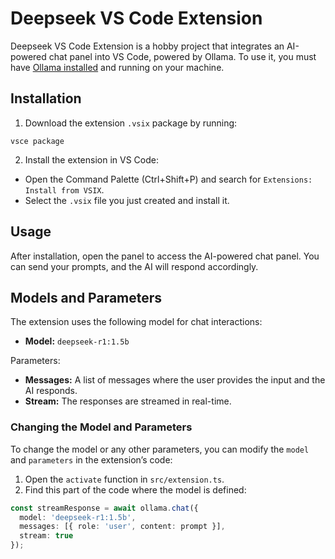 # Deepseek VS Code Extension

Deepseek VS Code Extension is a hobby project that integrates an AI-powered chat panel into VS Code, powered by Ollama. To use it, you must have [Ollama installed](https://ollama.com/) and running on your machine.

## Installation

1. Download the extension `.vsix` package by running:

```
vsce package
```

2. Install the extension in VS Code:
- Open the Command Palette (Ctrl+Shift+P) and search for `Extensions: Install from VSIX`.
- Select the `.vsix` file you just created and install it.

## Usage

After installation, open the panel to access the AI-powered chat panel. You can send your prompts, and the AI will respond accordingly.

## Models and Parameters

The extension uses the following model for chat interactions:
- **Model:** `deepseek-r1:1.5b`

Parameters:
- **Messages:** A list of messages where the user provides the input and the AI responds.
- **Stream:** The responses are streamed in real-time.
### Changing the Model and Parameters

To change the model or any other parameters, you can modify the `model` and `parameters` in the extension’s code:

1. Open the `activate` function in `src/extension.ts`.
2. Find this part of the code where the model is defined:
```ts
const streamResponse = await ollama.chat({
  model: 'deepseek-r1:1.5b',
  messages: [{ role: 'user', content: prompt }],
  stream: true
});